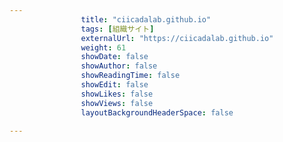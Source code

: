 ---
                title: "ciicadalab.github.io"
                tags: [組織サイト]
                externalUrl: "https://ciicadalab.github.io"
                weight: 61
                showDate: false
                showAuthor: false
                showReadingTime: false
                showEdit: false
                showLikes: false
                showViews: false
                layoutBackgroundHeaderSpace: false
                ---

